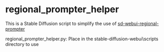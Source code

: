 # regional_prompter_helper
This is a Stable Diffusion script to simplify the use of [sd-webui-regional-prompter](https://github.com/hako-mikan/sd-webui-regional-prompter)


regional_prompter_helper.py: Place in the stable-diffusion-webui\scripts directory to use